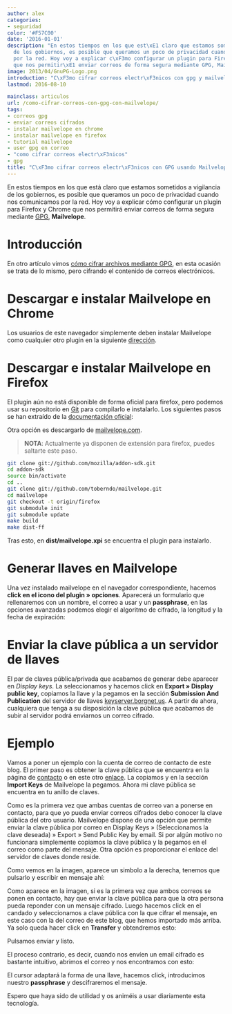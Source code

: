 ```yaml
---
author: alex
categories:
- seguridad
color: '#F57C00'
date: '2016-01-01'
description: "En estos tiempos en los que est\xE1 claro que estamos sometidos a vigilancia
  de los gobiernos, es posible que queramos un poco de privacidad cuando nos comunicamos
  por la red. Hoy voy a explicar c\xF3mo configurar un plugin para Firefox y Chrome
  que nos permitir\xE1 enviar correos de forma segura mediante GPG, Mailvelope."
image: 2013/04/GnuPG-Logo.png
introduction: "C\xF3mo cifrar correos electr\xF3nicos con gpg y mailvelope"
lastmod: 2016-08-10

mainclass: articulos
url: /como-cifrar-correos-con-gpg-con-mailvelope/
tags:
- correos gpg
- enviar correos cifrados
- instalar mailvelope en chrome
- instalar mailvelope en firefox
- tutorial mailvelope
- user gpg en correo
- "como cifrar correos electr\xF3nicos"
- gpg
title: "C\xF3mo cifrar correos electr\xF3nicos con GPG usando Mailvelope"
---
```


<figure>
    <amp-img on="tap:lightbox1" role="button" tabindex="0" layout="responsive" src="/img/2013/04/GnuPG-Logo.png" alt="Cómo cifrar correos con GPG usando Mailvelope" width="400px" height="175px"></amp-img>
</figure>

En estos tiempos en los que está claro que estamos sometidos a vigilancia de los gobiernos, es posible que queramos un poco de privacidad cuando nos comunicamos por la red. Hoy voy a explicar cómo configurar un plugin para Firefox y Chrome que nos permitirá enviar correos de forma segura mediante [GPG](/tags/gpg), **Mailvelope**.



<!--more--><!--ad-->

# Introducción

En otro artículo vimos [cómo cifrar archivos mediante GPG][1], en esta ocasión se trata de lo mismo, pero cifrando el contenido de correos electrónicos.

# Descargar e instalar Mailvelope en Chrome

Los usuarios de este navegador simplemente deben instalar Mailvelope como cualquier otro plugin en la siguiente <a href="https://chrome.google.com/webstore/detail/mailvelope/kajibbejlbohfaggdiogboambcijhkke?hl=en-US" title="Instalar Mailvelope en Chrome" target="_blank">dirección</a>.

# Descargar e instalar Mailvelope en Firefox

El plugin aún no está disponible de forma oficial para firefox, pero podemos usar su repositorio en [Git][2] para compilarlo e instalarlo. Los siguientes pasos se han extraído de la <a href="https://github.com/mailvelope/mailvelope" title="Compilar Mailvelope" target="_blank">documentación oficial</a>:

Otra opción es descargarlo de [mailvelope.com](https://www.mailvelope.com/ "Página oficial de Mailvelope").

> __NOTA__: Actualmente ya disponen de extensión para firefox, puedes saltarte este paso.

```bash
git clone git://github.com/mozilla/addon-sdk.git
cd addon-sdk
source bin/activate
cd ..
git clone git://github.com/toberndo/mailvelope.git
cd mailvelope
git checkout -t origin/firefox
git submodule init
git submodule update
make build
make dist-ff
```

Tras esto, en **dist/mailvelope.xpi** se encuentra el plugin para instalarlo.

# Generar llaves en Mailvelope

Una vez instalado mailvelope en el navegador correspondiente, hacemos **click en el icono del plugin » opciones**. Aparecerá un formulario que rellenaremos con un nombre, el correo a usar y un **passphrase**, en las opciones avanzadas podemos elegir el algoritmo de cifrado, la longitud y la fecha de expiración:

<figure>
    <amp-img on="tap:lightbox1" role="button" tabindex="0" layout="responsive" src="/img/2013/08/Cómo-cifrar-correos-con-GPG-usando-Mailvelope.png" alt="Cómo cifrar correos con GPG usando Mailvelope" width="610px" height="619px"></amp-img>
</figure>

# Enviar la clave pública a un servidor de llaves

El par de claves pública/privada que acabamos de generar debe aparecer en *Display keys*. La seleccionamos y hacemos click en **Export » Display public key**, copiamos la llave y la pegamos en la sección **Submission And Publication** del servidor de llaves <a href="http://keyserver.borgnet.us/" target="_blank">keyserver.borgnet.us</a>. A partir de ahora, cualquiera que tenga a su disposición la clave pública que acabamos de subir al servidor podrá enviarnos un correo cifrado.

# Ejemplo

Vamos a poner un ejemplo con la cuenta de correo de contacto de este blog. El primer paso es obtener la clave pública que se encuentra en la página de [contacto][3] o en este otro <a href="http://keyserver.borgnet.us:11371/pks/lookup?op=get&search=0x083EDE12BE101B2B" target="_blank">enlace</a>. La copiamos y en la sección **Import Keys** de Mailvelope la pegamos. Ahora mi clave pública se encuentra en tu anillo de claves.

Como es la primera vez que ambas cuentas de correo van a ponerse en contacto, para que yo pueda enviar correos cifrados debo conocer la clave pública del otro usuario. Mailvelope dispone de una opción que permite enviar la clave pública por correo en Display Keys » (Seleccionamos la clave deseada) » Export » Send Public Key by email. Si por algún motivo no funcionara simplemente copiamos la clave pública y la pegamos en el correo como parte del mensaje. Otra opción es proporcionar el enlace del servidor de claves donde reside.

<figure>
    <amp-img on="tap:lightbox1" role="button" tabindex="0" layout="responsive" src="/img/2013/08/Cómo-cifrar-correos-con-GPG-usando-Mailvelope1.png" alt="Cómo cifrar correos con GPG usando Mailvelope" width="597px" height="592px"></amp-img>
</figure>

Como vemos en la imagen, aparece un simbolo a la derecha, tenemos que pulsarlo y escribir en mensaje ahí:

<figure>
    <amp-img on="tap:lightbox1" role="button" tabindex="0" layout="responsive" src="/img/2013/08/Cómo-cifrar-correos-con-GPG-usando-Mailvelope2.png" alt="Cómo cifrar correos con GPG usando Mailvelope" width="1255px" height="978px"></amp-img>
</figure>

Como aparece en la imagen, si es la primera vez que ambos correos se ponen en contacto, hay que enviar la clave pública para que la otra persona pueda reponder con un mensaje cifrado. Luego hacemos click en el candado y seleccionamos a clave pública con la que cifrar el mensaje, en este caso con la del correo de este blog, que hemos importado más arriba. Ya solo queda hacer click en **Transfer** y obtendremos esto:

<figure>
    <amp-img on="tap:lightbox1" role="button" tabindex="0" layout="responsive" src="/img/2013/08/Cómo-cifrar-correos-con-GPG-usando-Mailvelope3.png" alt="Cómo cifrar correos con GPG usando Mailvelope" width="590px" height="587px" ></amp-img>
</figure>

Pulsamos enviar y listo.

El proceso contrario, es decir, cuando nos envíen un email cifrado es bastante intuitivo, abrimos el correo y nos encontramos con esto:

<figure>
    <amp-img on="tap:lightbox1" role="button" tabindex="0" layout="responsive" src="/img/2013/08/Cómo-cifrar-correos-con-GPG-usando-Mailvelope4.png" alt="Cómo cifrar correos con GPG usando Mailvelope" width="795px" height="380px" ></amp-img>
</figure>

El cursor adaptará la forma de una llave, hacemos click, introducimos nuestro **passphrase** y descifraremos el mensaje.

Espero que haya sido de utilidad y os animéis a usar diariamente esta tecnología.

 [1]: https://elbauldelprogramador.com/editar-y-crear-archivos-cifrados-con-gpg-en-vim/ "Editar y crear archivos cifrados con GPG en Vim"
 [2]: https://elbauldelprogramador.com/mini-tutorial-y-chuleta-de-comandos-git/ "Git: Mini Tutorial y chuleta de comandos"
 [3]: https://elbauldelprogramador.com/contacto "Contacto"
